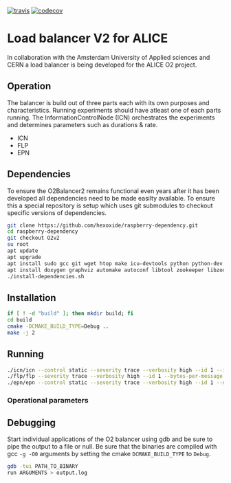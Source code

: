 [![travis](https://api.travis-ci.com/hexoxide/O2-Balancer2.svg?branch=master)](https://travis-ci.com/hexoxide/O2-Balancer2) [![codecov](https://codecov.io/gh/hexoxide/O2-Balancer2/branch/master/graph/badge.svg)](https://codecov.io/gh/hexoxide/O2-Balancer2)

# Load balancer V2 for ALICE
In collaboration with the Amsterdam University of Applied sciences and CERN a load balancer is being developed for the ALICE O2 project.

## Operation
The balancer is build out of three parts each with its own purposes and characteristics. Running experiments should have atleast one of each parts running. The InformationControlNode (ICN) orchestrates the experiments and determines parameters such as durations & rate.

* ICN
* FLP
* EPN

## Dependencies
To ensure the O2Balancer2 remains functional even years after it has been developed all dependencies need to be made easilty available. To ensure this a special repository is setup which uses git submodules to checkout specific versions of dependencies.

```bash
git clone https://github.com/hexoxide/raspberry-dependency.git
cd raspberry-dependency
git checkout O2v2
su root
apt update
apt upgrade
apt install sudo gcc git wget htop make icu-devtools python python-dev ant libcppunit-dev
apt install doxygen graphviz automake autoconf libtool zookeeper libzookeeper-mt-dev
./install-dependencies.sh
```

## Installation

```bash
if [ ! -d "build" ]; then mkdir build; fi
cd build
cmake -DCMAKE_BUILD_TYPE=Debug ..
make -j 2
```

## Running

```bash
./icn/icn --control static --severity trace --verbosity high --id 1 --iterations 500 --rate 50 --channel-config name=broadcast,type=pub,method=bind,rateLogging=1,address=tcp://*:5005 name=feedback,type=pull,method=bind,rateLogging=1,address=tcp://*:5000
./flp/flp --severity trace --verbosity high --id 1 --bytes-per-message 2097152 --channel-config name=broadcast,type=sub,method=connect,rateLogging=1,address=tcp://localhost:5005
./epn/epn --control static --severity trace --verbosity high --id 1 --num-flp 10 --channel-config name=1,type=pull,method=bind,address=tcp://localhost:5555,rateLogging=1 name=feedback,type=push,method=connect,address=tcp://localhost:5000
```

### Operational parameters


## Debugging
Start individual applications of the O2 balancer using gdb and be sure to pipe the output to a file or null. Be sure that the binaries are compiled with gcc `-g -O0` arguments by setting the cmake `DCMAKE_BUILD_TYPE` to `Debug`.

```bash
gdb -tui PATH_TO_BINARY
run ARGUMENTS > output.log
```